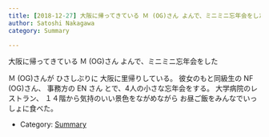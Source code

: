 ```yaml
---
title: [2018-12-27] 大阪に帰ってきている Ｍ (OG)さん よんで、ミニミニ忘年会をした
author: Satoshi Nakagawa
category: Summary

---
```


大阪に帰ってきている Ｍ (OG)さん よんで、ミニミニ忘年会をした

 Ｍ (OG)さんが
ひさしぶりに
大阪に里帰りしている。
彼女のもと同級生の
NF (OG)さん、
事務方の EN さん
とで、4人の小さな忘年会をする。
大学病院のレストラン、
１４階から気持のいい景色をながめながら
お昼ご飯をみんなでいっしょに食べた。

- Category: [Summary](https://merapano.github.io/categories.html#Summary)

